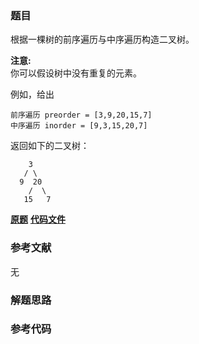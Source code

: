 ### 题目
根据一棵树的前序遍历与中序遍历构造二叉树。

**注意:**  
你可以假设树中没有重复的元素。

例如，给出

    
    
    前序遍历 preorder = [3,9,20,15,7]
    中序遍历 inorder = [9,3,15,20,7]

返回如下的二叉树：

    
    
        3
       / \
      9  20
        /  \
       15   7

 **[原题](https://leetcode-cn.com/problems/construct-binary-tree-from-preorder-and-inorder-traversal/)**    **[代码文件]()**


### 参考文献
无

### 解题思路




### 参考代码

```go


```




